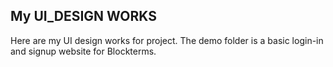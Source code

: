 ## My UI_DESIGN WORKS


Here are my UI design works for project.
The demo folder is a basic login-in and signup website for Blockterms.
